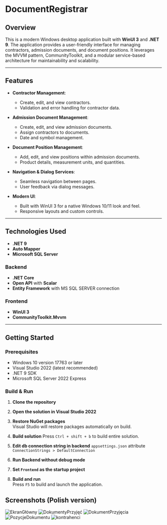 # DocumentRegistrar

## Overview

This is a modern Windows desktop application built with **WinUI 3** and **.NET 9**. The application provides a user-friendly interface for managing contractors, admission documents, and document positions. It leverages the MVVM pattern, CommunityToolkit, and a modular service-based architecture for maintainability and scalability.

---

## Features

- **Contractor Management**:  
  - Create, edit, and view contractors.
  - Validation and error handling for contractor data.

- **Admission Document Management**:  
  - Create, edit, and view admission documents.
  - Assign contractors to documents.
  - Date and symbol management.

- **Document Position Management**:  
  - Add, edit, and view positions within admission documents.
  - Product details, measurement units, and quantities.

- **Navigation & Dialog Services**:  
  - Seamless navigation between pages.
  - User feedback via dialog messages.

- **Modern UI**:  
  - Built with WinUI 3 for a native Windows 10/11 look and feel.
  - Responsive layouts and custom controls.

---

## Technologies Used
- **.NET 9**
- **Auto Mapper**
- **Microsoft SQL Server**

### Backend
- **.NET Core**
- **Open API** with **Scalar**
- **Entity Framework** with MS SQL SERVER connection

### Frontend
- **WinUI 3**
- **CommunityToolkit.Mvvm**
---

## Getting Started

### Prerequisites

- Windows 10 version 17763 or later
- Visual Studio 2022 (latest recommended)
- .NET 9 SDK
- Microsoft SQL Server 2022 Express

### Build & Run

1. **Clone the repository**

2. **Open the solution in Visual Studio 2022**

3. **Restore NuGet packages**  
   Visual Studio will restore packages automatically on build.

4. **Build solution**
   Press `Ctrl + shift + b` to build entire solution.

5. **Edit db connection string in backend**
  `appsettings.json` attribute `ConnectionStrings > DefaultConnection`

6. **Run Backend without debug mode**

7. **Set `Frontend` as the startup project**

8. **Build and run**  
   Press `F5` to build and launch the application.

## Screenshots (Polish version)
![EkranGłówny](https://github.com/user-attachments/assets/61d78a83-17cd-445e-9135-f8a63840a004)
![DokumentyPrzyjęć](https://github.com/user-attachments/assets/41e8764b-6db1-4d06-af0c-429bb37b83ab)
![DokumentPrzyjęcia](https://github.com/user-attachments/assets/47dbcf56-698a-41a7-9b37-070708b8b659)
![PozycjeDokumentu](https://github.com/user-attachments/assets/e72e3021-b705-4d7c-8346-e432f56535a6)
![kontrahenci](https://github.com/user-attachments/assets/c8cdcff3-05c4-4046-a45c-be8514ba4742)

